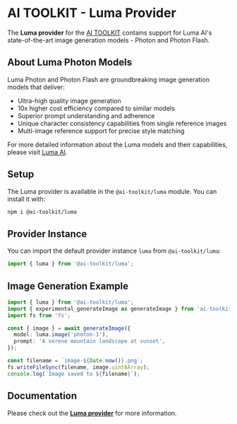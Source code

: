 # AI TOOLKIT - Luma Provider

The **Luma provider** for the [AI TOOLKIT](https://sdk.khulnasoft.com/docs) contains support for Luma AI's state-of-the-art image generation models - Photon and Photon Flash.

## About Luma Photon Models

Luma Photon and Photon Flash are groundbreaking image generation models that deliver:

- Ultra-high quality image generation
- 10x higher cost efficiency compared to similar models
- Superior prompt understanding and adherence
- Unique character consistency capabilities from single reference images
- Multi-image reference support for precise style matching

For more detailed information about the Luma models and their capabilities, please visit [Luma AI](https://lumalabs.ai/).

## Setup

The Luma provider is available in the `@ai-toolkit/luma` module. You can install it with:

```bash
npm i @ai-toolkit/luma
```

## Provider Instance

You can import the default provider instance `luma` from `@ai-toolkit/luma`:

```ts
import { luma } from '@ai-toolkit/luma';
```

## Image Generation Example

```ts
import { luma } from '@ai-toolkit/luma';
import { experimental_generateImage as generateImage } from 'ai-toolkit';
import fs from 'fs';

const { image } = await generateImage({
  model: luma.image('photon-1'),
  prompt: 'A serene mountain landscape at sunset',
});

const filename = `image-${Date.now()}.png`;
fs.writeFileSync(filename, image.uint8Array);
console.log(`Image saved to ${filename}`);
```

## Documentation

Please check out the **[Luma provider](https://sdk.khulnasoft.com/providers/ai-toolkit-providers/luma)** for more information.

